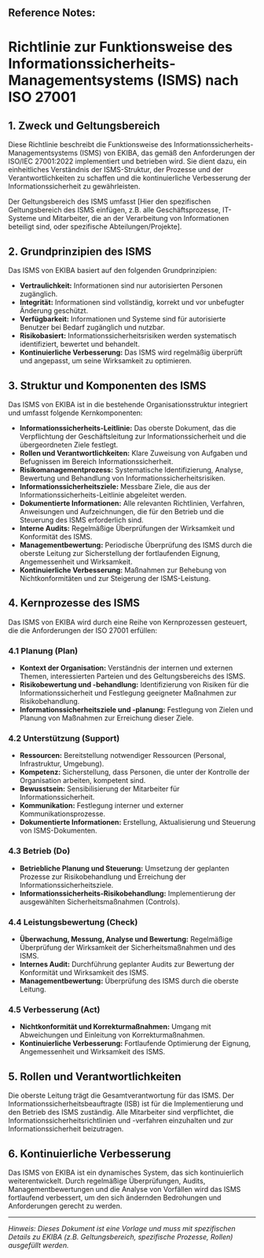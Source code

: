Reference Notes:
- 
# Richtlinie zur Funktionsweise des Informationssicherheits-Managementsystems (ISMS) nach ISO 27001

## 1. Zweck und Geltungsbereich

Diese Richtlinie beschreibt die Funktionsweise des Informationssicherheits-Managementsystems (ISMS) von EKIBA, das gemäß den Anforderungen der ISO/IEC 27001:2022 implementiert und betrieben wird. Sie dient dazu, ein einheitliches Verständnis der ISMS-Struktur, der Prozesse und der Verantwortlichkeiten zu schaffen und die kontinuierliche Verbesserung der Informationssicherheit zu gewährleisten.

Der Geltungsbereich des ISMS umfasst [Hier den spezifischen Geltungsbereich des ISMS einfügen, z.B. alle Geschäftsprozesse, IT-Systeme und Mitarbeiter, die an der Verarbeitung von Informationen beteiligt sind, oder spezifische Abteilungen/Projekte].

## 2. Grundprinzipien des ISMS

Das ISMS von EKIBA basiert auf den folgenden Grundprinzipien:

*   **Vertraulichkeit:** Informationen sind nur autorisierten Personen zugänglich.
*   **Integrität:** Informationen sind vollständig, korrekt und vor unbefugter Änderung geschützt.
*   **Verfügbarkeit:** Informationen und Systeme sind für autorisierte Benutzer bei Bedarf zugänglich und nutzbar.
*   **Risikobasiert:** Informationssicherheitsrisiken werden systematisch identifiziert, bewertet und behandelt.
*   **Kontinuierliche Verbesserung:** Das ISMS wird regelmäßig überprüft und angepasst, um seine Wirksamkeit zu optimieren.

## 3. Struktur und Komponenten des ISMS

Das ISMS von EKIBA ist in die bestehende Organisationsstruktur integriert und umfasst folgende Kernkomponenten:

*   **Informationssicherheits-Leitlinie:** Das oberste Dokument, das die Verpflichtung der Geschäftsleitung zur Informationssicherheit und die übergeordneten Ziele festlegt.
*   **Rollen und Verantwortlichkeiten:** Klare Zuweisung von Aufgaben und Befugnissen im Bereich Informationssicherheit.
*   **Risikomanagementprozess:** Systematische Identifizierung, Analyse, Bewertung und Behandlung von Informationssicherheitsrisiken.
*   **Informationssicherheitsziele:** Messbare Ziele, die aus der Informationssicherheits-Leitlinie abgeleitet werden.
*   **Dokumentierte Informationen:** Alle relevanten Richtlinien, Verfahren, Anweisungen und Aufzeichnungen, die für den Betrieb und die Steuerung des ISMS erforderlich sind.
*   **Interne Audits:** Regelmäßige Überprüfungen der Wirksamkeit und Konformität des ISMS.
*   **Managementbewertung:** Periodische Überprüfung des ISMS durch die oberste Leitung zur Sicherstellung der fortlaufenden Eignung, Angemessenheit und Wirksamkeit.
*   **Kontinuierliche Verbesserung:** Maßnahmen zur Behebung von Nichtkonformitäten und zur Steigerung der ISMS-Leistung.

## 4. Kernprozesse des ISMS

Das ISMS von EKIBA wird durch eine Reihe von Kernprozessen gesteuert, die die Anforderungen der ISO 27001 erfüllen:

### 4.1 Planung (Plan)
*   **Kontext der Organisation:** Verständnis der internen und externen Themen, interessierten Parteien und des Geltungsbereichs des ISMS.
*   **Risikobewertung und -behandlung:** Identifizierung von Risiken für die Informationssicherheit und Festlegung geeigneter Maßnahmen zur Risikobehandlung.
*   **Informationssicherheitsziele und -planung:** Festlegung von Zielen und Planung von Maßnahmen zur Erreichung dieser Ziele.

### 4.2 Unterstützung (Support)
*   **Ressourcen:** Bereitstellung notwendiger Ressourcen (Personal, Infrastruktur, Umgebung).
*   **Kompetenz:** Sicherstellung, dass Personen, die unter der Kontrolle der Organisation arbeiten, kompetent sind.
*   **Bewusstsein:** Sensibilisierung der Mitarbeiter für Informationssicherheit.
*   **Kommunikation:** Festlegung interner und externer Kommunikationsprozesse.
*   **Dokumentierte Informationen:** Erstellung, Aktualisierung und Steuerung von ISMS-Dokumenten.

### 4.3 Betrieb (Do)
*   **Betriebliche Planung und Steuerung:** Umsetzung der geplanten Prozesse zur Risikobehandlung und Erreichung der Informationssicherheitsziele.
*   **Informationssicherheits-Risikobehandlung:** Implementierung der ausgewählten Sicherheitsmaßnahmen (Controls).

### 4.4 Leistungsbewertung (Check)
*   **Überwachung, Messung, Analyse und Bewertung:** Regelmäßige Überprüfung der Wirksamkeit der Sicherheitsmaßnahmen und des ISMS.
*   **Internes Audit:** Durchführung geplanter Audits zur Bewertung der Konformität und Wirksamkeit des ISMS.
*   **Managementbewertung:** Überprüfung des ISMS durch die oberste Leitung.

### 4.5 Verbesserung (Act)
*   **Nichtkonformität und Korrekturmaßnahmen:** Umgang mit Abweichungen und Einleitung von Korrekturmaßnahmen.
*   **Kontinuierliche Verbesserung:** Fortlaufende Optimierung der Eignung, Angemessenheit und Wirksamkeit des ISMS.

## 5. Rollen und Verantwortlichkeiten

Die oberste Leitung trägt die Gesamtverantwortung für das ISMS. Der Informationssicherheitsbeauftragte (ISB) ist für die Implementierung und den Betrieb des ISMS zuständig. Alle Mitarbeiter sind verpflichtet, die Informationssicherheitsrichtlinien und -verfahren einzuhalten und zur Informationssicherheit beizutragen.

## 6. Kontinuierliche Verbesserung

Das ISMS von EKIBA ist ein dynamisches System, das sich kontinuierlich weiterentwickelt. Durch regelmäßige Überprüfungen, Audits, Managementbewertungen und die Analyse von Vorfällen wird das ISMS fortlaufend verbessert, um den sich ändernden Bedrohungen und Anforderungen gerecht zu werden.

---

*Hinweis: Dieses Dokument ist eine Vorlage und muss mit spezifischen Details zu EKIBA (z.B. Geltungsbereich, spezifische Prozesse, Rollen) ausgefüllt werden.*